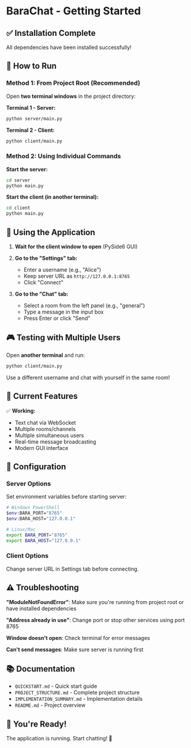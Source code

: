 # BaraChat - Getting Started

## ✅ Installation Complete

All dependencies have been installed successfully!

## 🚀 How to Run

### Method 1: From Project Root (Recommended)

Open **two terminal windows** in the project directory:

**Terminal 1 - Server:**
```bash
python server/main.py
```

**Terminal 2 - Client:**
```bash
python client/main.py
```

### Method 2: Using Individual Commands

**Start the server:**
```bash
cd server
python main.py
```

**Start the client (in another terminal):**
```bash
cd client  
python main.py
```

## 📱 Using the Application

1. **Wait for the client window to open** (PySide6 GUI)

2. **Go to the "Settings" tab:**
   - Enter a username (e.g., "Alice")
   - Keep server URL as `http://127.0.0.1:8765`
   - Click "Connect"

3. **Go to the "Chat" tab:**
   - Select a room from the left panel (e.g., "general")
   - Type a message in the input box
   - Press Enter or click "Send"

## 🎮 Testing with Multiple Users

Open **another terminal** and run:
```bash
python client/main.py
```

Use a different username and chat with yourself in the same room!

## 🎯 Current Features

✅ **Working:**
- Text chat via WebSocket
- Multiple rooms/channels
- Multiple simultaneous users
- Real-time message broadcasting
- Modern GUI interface

## 📝 Configuration

### Server Options

Set environment variables before starting server:
```bash
# Windows PowerShell
$env:BARA_PORT="8765"
$env:BARA_HOST="127.0.0.1"

# Linux/Mac
export BARA_PORT="8765"
export BARA_HOST="127.0.0.1"
```

### Client Options

Change server URL in Settings tab before connecting.

## ⚠️ Troubleshooting

**"ModuleNotFoundError"**: Make sure you're running from project root or have installed dependencies

**"Address already in use"**: Change port or stop other services using port 8765

**Window doesn't open**: Check terminal for error messages

**Can't send messages**: Make sure server is running first

## 📚 Documentation

- `QUICKSTART.md` - Quick start guide
- `PROJECT_STRUCTURE.md` - Complete project structure
- `IMPLEMENTATION_SUMMARY.md` - Implementation details
- `README.md` - Project overview

## 🎉 You're Ready!

The application is running. Start chatting! 🚀

